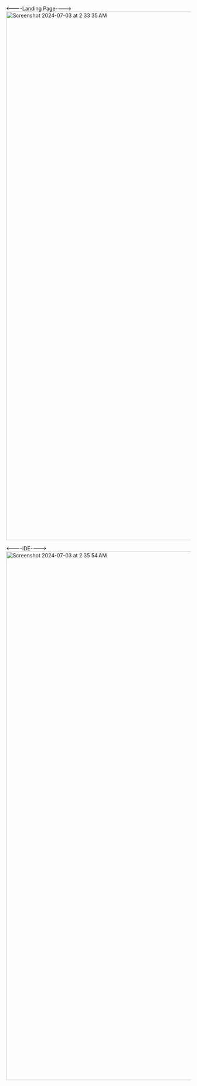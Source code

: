 <----Landing Page---->
<img width="1440" alt="Screenshot 2024-07-03 at 2 33 35 AM" src="https://github.com/Aman172003/Sathi/assets/98376634/3c744ce2-d23d-4804-bbd5-c747ebf5960e">

<----IDE---->
<img width="1440" alt="Screenshot 2024-07-03 at 2 35 54 AM" src="https://github.com/Aman172003/Sathi/assets/98376634/b0616f66-ffe4-4667-8000-9efbd919231a">
